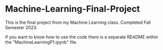 # Machine-Learning-Final-Project
This is the final project from my Machine Learning class. Completed Fall Semester 2023.

If you want to know how to use the code there is a separate README within the "MachineLearningP1.ipynb" file.
